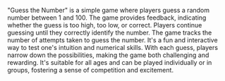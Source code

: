 "Guess the Number" is a simple game where players guess a random number between 1 and 100. The game provides feedback, indicating whether the guess is too high, too low, or correct. Players continue guessing until they correctly identify the number. The game tracks the number of attempts taken to guess the number. It's a fun and interactive way to test one's intuition and numerical skills. With each guess, players narrow down the possibilities, making the game both challenging and rewarding. It's suitable for all ages and can be played individually or in groups, fostering a sense of competition and excitement.

